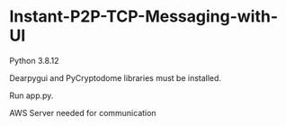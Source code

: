 # Instant-P2P-TCP-Messaging-with-UI

Python 3.8.12

Dearpygui and PyCryptodome libraries must be installed.

Run app.py.

AWS Server needed for communication
